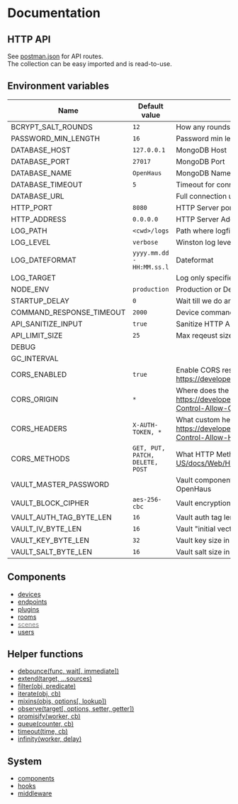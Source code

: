 # Documentation


## HTTP API
See [postman.json](../postman.json) for API routes.<br />
The collection can be easy imported and is read-to-use.

## Environment variables
| Name                     | Default value                   | Description                                                                                                                            |
| ------------------------ | ------------------------------- | -------------------------------------------------------------------------------------------------------------------------------------- |
| BCRYPT_SALT_ROUNDS       | `12`                            | How any rounds to generate the password salt                                                                                           |
| PASSWORD_MIN_LENGTH      | `16`                            | Password min length                                                                                                                    |
| DATABASE_HOST            | `127.0.0.1`                     | MongoDB Host                                                                                                                           |
| DATABASE_PORT            | `27017`                         | MongoDB Port                                                                                                                           |
| DATABASE_NAME            | `OpenHaus`                      | MongoDB Name                                                                                                                           |
| DATABASE_TIMEOUT         | `5`                             | Timeout for connection                                                                                                                 |
| DATABASE_URL             |                                 | Full connection url, if set other database settings are ignored                                                                        |
| HTTP_PORT                | `8080`                          | HTTP Server port for the API                                                                                                           |
| HTTP_ADDRESS             | `0.0.0.0`                       | HTTP Server Address for the API                                                                                                        |
| LOG_PATH                 | `<cwd>/logs`                    | Path where logfiles are stored                                                                                                         |
| LOG_LEVEL                | `verbose`                       | Winston log level                                                                                                                      |
| LOG_DATEFORMAT           | `yyyy.mm.dd - HH:MM.ss.l`       | Dateformat                                                                                                                             |
| LOG_TARGET               |                                 | Log only specified target, usefull for devs                                                                                            |
| NODE_ENV                 | `production`                    | Production or Development env?                                                                                                         |
| STARTUP_DELAY            | `0`                             | Wait till we do anything                                                                                                               |
| COMMAND_RESPONSE_TIMEOUT | `2000`                          | Device command response timeout                                                                                                        |
| API_SANITIZE_INPUT       | `true`                          | Sanitize HTTP API Input to prevent XSS                                                                                                 |
| API_LIMIT_SIZE           | `25`                            | Max reqeust size in mb for API calls                                                                                                   |
| DEBUG                    |                                 |                                                                                                                                        |
| GC_INTERVAL              |                                 |                                                                                                                                        |
| CORS_ENABLED             | `true`                          | Enable CORS response headers, see: https://developer.mozilla.org/en/docs/Web/HTTP/CORS                                                 |
| CORS_ORIGIN              | `*`                             | Where does the request come from: https://developer.mozilla.org/en/docs/Web/HTTP/Headers/Access-Control-Allow-Origin                   |
| CORS_HEADERS             | `X-AUTH-TOKEN, *`               | What custom headers is the client allowed to send: https://developer.mozilla.org/en/docs/Web/HTTP/Headers/Access-Control-Allow-Headers |
| CORS_METHODS             | `GET, PUT, PATCH, DELETE, POST` | What HTTP Methods are allowed: https://developer.mozilla.org/en-US/docs/Web/HTTP/Headers/Access-Control-Allow-Methods                  |
| VAULT_MASTER_PASSWORD    |                                 | Vault component master Password, need to be set to start OpenHaus                                                                      |
| VAULT_BLOCK_CIPHER       | `aes-256-cbc`                   | Vault encryption method                                                                                                                |
| VAULT_AUTH_TAG_BYTE_LEN  | `16`                            | Vault auth tag length in bytes                                                                                                         |
| VAULT_IV_BYTE_LEN        | `16`                            | Vault "initial vector" value size in bytes                                                                                             |
| VAULT_KEY_BYTE_LEN       | `32`                            | Vault key size in bytes                                                                                                                |
| VAULT_SALT_BYTE_LEN      | `16`                            | Vault salt size in bytes                                                                                                               |


## Components
- [devices](./components/devices.md)
- [endpoints](./components/endpoints.md)
- [plugins](./components/plugins.md)
- [rooms](./components/rooms.md)
- [<span style="color:gray">scenes</span>](./components/scenes.md)
- [users](./components/users.md)

## Helper functions
- [debounce(func, wait[, immediate])](./helper.md#debouncefunc-wait-immediate)
- [extend(target, ...sources)](./helper.md#extendtarget-sources)
- [filter(obj, predicate)](./helper.md#filterobj-predicate)
- [iterate(obj, cb)](./helper.md#iterateobj-cb)
- [mixins(objs, options[, lookup])](./helper.md#mixinsobjs-options-lookup)
- [observe(target[, options, setter, getter])](./helper.md#observetarget-options-setter-getter)
- [promisify(worker, cb)](./helper.md#promisifyworker-cb)
- [queue(counter, cb)](./helper.md#queuecounter-cb)
- [timeout(time, cb)](./helper.md#timeouttime-cb)
- [infinity(worker, delay)](./helper.md#infinityworker-cb)

## System
- [components](./system/components.md)
- [hooks](./system/hooks.md)
- [middleware](./system/middleware.md)
